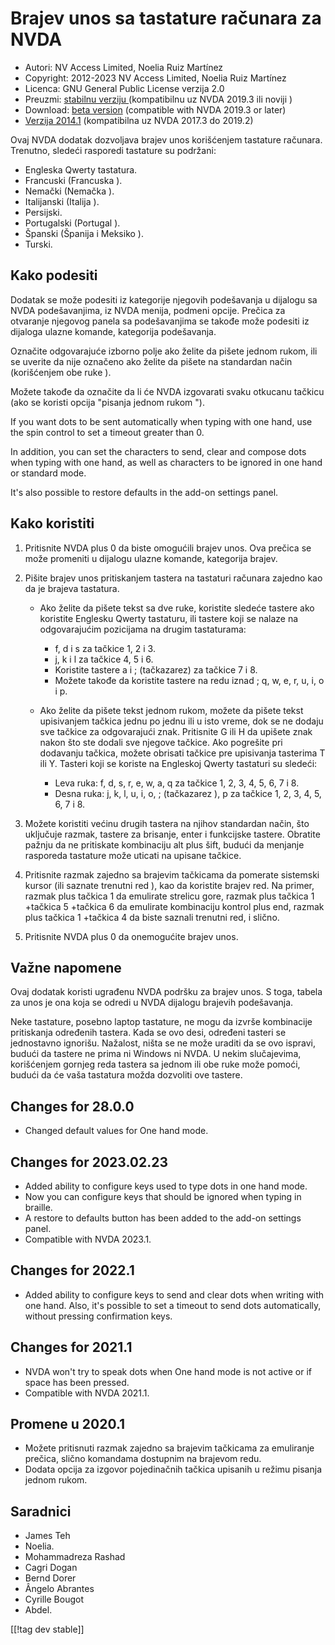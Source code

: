 # Brajev unos sa tastature računara za NVDA #

* Autori: NV Access Limited, Noelia Ruiz Martínez
* Copyright: 2012-2023 NV Access Limited, Noelia Ruiz Martínez
* Licenca: GNU General Public License verzija 2.0
* Preuzmi: [stabilnu verziju ][1] (kompatibilnu uz NVDA 2019.3 ili noviji )
* Download: [beta version][2] (compatible with NVDA 2019.3 or later)
* [Verzija 2014.1][3] (kompatibilna uz NVDA 2017.3 do 2019.2)

Ovaj NVDA dodatak dozvoljava brajev unos korišćenjem tastature
računara. Trenutno, sledeći rasporedi tastature su podržani:

* Engleska Qwerty tastatura.
* Francuski (Francuska ).
* Nemački (Nemačka ).
* Italijanski (Italija ).
* Persijski.
* Portugalski (Portugal ).
* Španski (Španija i Meksiko ).
* Turski.

## Kako podesiti

Dodatak se može podesiti iz kategorije njegovih podešavanja u dijalogu sa
NVDA podešavanjima, iz NVDA menija, podmeni opcije. Prečica za otvaranje
njegovog panela sa podešavanjima se takođe može podesiti iz dijaloga ulazne
komande, kategorija podešavanja.

Označite odgovarajuće izborno polje ako želite da pišete jednom rukom, ili
se uverite da nije označeno ako želite da pišete na standardan način
(korišćenjem obe ruke ).

Možete takođe da označite da li će NVDA izgovarati svaku otkucanu tačkicu
(ako se koristi opcija "pisanja jednom rukom ").

If you want dots to be sent automatically when typing with one hand, use the
spin control to set a timeout greater than 0.

In addition, you can set the characters to send, clear and compose dots when
typing with one hand, as well as characters to be ignored in one hand or
standard mode.

It's also possible to restore defaults in the add-on settings panel.

## Kako koristiti

1. Pritisnite NVDA plus 0 da biste omogućili brajev unos. Ova prečica se
   može promeniti u dijalogu ulazne komande, kategorija brajev.
2. Pišite brajev unos pritiskanjem tastera na tastaturi računara zajedno kao
   da je brajeva tastatura.

	* Ako želite da pišete tekst sa dve ruke, koristite sledeće tastere ako
	  koristite Englesku Qwerty tastaturu, ili tastere koji se nalaze na
	  odgovarajućim pozicijama na drugim tastaturama:

		* f, d i s za tačkice 1, 2 i 3.
		* j, k i l za tačkice 4, 5 i 6.
		* Koristite tastere a i ; (tačkazarez) za tačkice 7 i 8.
		* Možete takođe da koristite tastere na redu iznad ; q, w, e, r, u, i, o i
		  p.

	* Ako želite da pišete tekst jednom rukom, možete da pišete tekst
	  upisivanjem tačkica jednu po jednu ili u isto vreme, dok se ne dodaju sve
	  tačkice za odgovarajući znak. Pritisnite G ili H da upišete znak nakon
	  što ste dodali sve njegove tačkice. Ako pogrešite pri dodavanju tačkica,
	  možete obrisati tačkice pre upisivanja tasterima T ili Y. Tasteri koji se
	  koriste na Engleskoj Qwerty tastaturi su sledeći:

		* Leva ruka: f, d, s, r, e, w, a, q za tačkice 1, 2, 3, 4, 5, 6, 7 i 8.
		* Desna ruka: j, k, l, u, i, o, ; (tačkazarez ), p za tačkice 1, 2, 3, 4,
		  5, 6, 7 i 8.

3. Možete koristiti većinu drugih tastera na njihov standardan način, što
   uključuje razmak, tastere za brisanje, enter i funkcijske
   tastere. Obratite pažnju da ne pritiskate kombinaciju alt plus šift,
   budući da menjanje rasporeda tastature može uticati na upisane tačkice.
4. Pritisnite razmak zajedno sa brajevim tačkicama da pomerate sistemski
   kursor (ili saznate trenutni red ), kao da koristite brajev red. Na
   primer, razmak plus tačkica 1 da emulirate strelicu gore, razmak plus
   tačkica 1 +tačkica 5 +tačkica 6 da emulirate kombinaciju kontrol plus
   end, razmak plus tačkica 1 +tačkica 4 da biste saznali trenutni red, i
   slično.
5. Pritisnite NVDA plus 0 da onemogućite brajev unos.

## Važne napomene

Ovaj  dodatak koristi ugrađenu NVDA podršku za brajev unos. S toga, tabela
za unos je ona koja se odredi u NVDA dijalogu brajevih podešavanja.

Neke tastature, posebno laptop tastature, ne mogu da izvrše kombinacije
pritiskanja određenih tastera.  Kada se ovo desi, određeni tasteri se
jednostavno ignorišu.  Nažalost, ništa se ne može uraditi da se ovo ispravi,
budući da tastere ne prima ni Windows ni NVDA.  U nekim slučajevima,
korišćenjem gornjeg reda tastera sa jednom ili obe ruke može pomoći, budući
da će vaša tastatura možda dozvoliti ove tastere.


## Changes for 28.0.0

* Changed default values for One hand mode.

## Changes for 2023.02.23

* Added ability to configure keys used to type dots in one hand mode.
* Now you can configure keys that should be ignored when typing in braille.
* A restore to defaults button has been added to the add-on settings panel.
* Compatible with NVDA 2023.1.

## Changes for 2022.1

* Added ability to configure keys to send and clear dots when writing with
  one hand. Also, it's possible to set a timeout to send dots automatically,
  without pressing confirmation keys.

## Changes for 2021.1

* NVDA won't try to speak dots when One hand mode is not active or if space
  has been pressed.
* Compatible with NVDA 2021.1.

## Promene u 2020.1

* Možete pritisnuti razmak zajedno sa brajevim tačkicama za emuliranje
  prečica, slično komandama dostupnim na brajevom redu.
* Dodata opcija za izgovor pojedinačnih tačkica upisanih u režimu pisanja
  jednom rukom.

## Saradnici

* James Teh
* Noelia.
* Mohammadreza Rashad
* Cagri Dogan
* Bernd Dorer
* Ângelo Abrantes
* Cyrille Bougot
* Abdel.

[[!tag dev stable]]

[1]: https://www.nvaccess.org/addonStore/legacy?file=pcKbBrl

[2]: https://www.nvaccess.org/addonStore/legacy?file=pcKbBrl-beta

[3]: https://www.nvaccess.org/addonStore/legacy?file=pckbbrl-o
